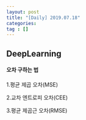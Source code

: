 ```yaml
---
layout: post
title: "[Daily] 2019.07.18"
categories: 
tag : []
---
```


## DeepLearning

#### 오차 구하는 법
1.평균 제곱 오차(MSE)

2.교차 엔트로피 오차(CEE)

3.평균 제곱근 오차(RMSE)